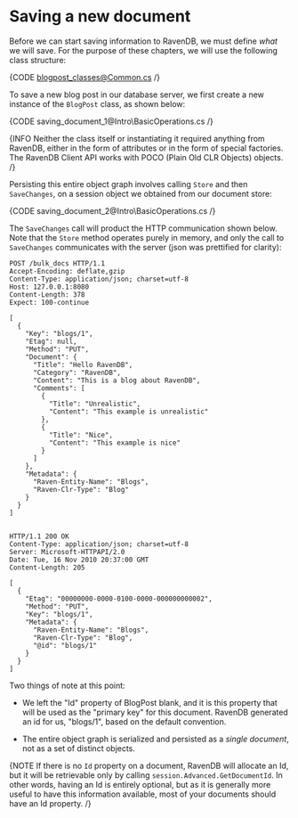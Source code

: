 ﻿# Saving a new document

Before we can start saving information to RavenDB, we must define *what* we will save. For the purpose of these chapters, we will use the following class structure:

{CODE blogpost_classes@Common.cs /}
  
To save a new blog post in our database server, we first create a new instance of the `BlogPost` class, as shown below:

{CODE saving_document_1@Intro\BasicOperations.cs /}

{INFO Neither the class itself or instantiating it required anything from RavenDB, either in the form of attributes or in the form of special factories. The RavenDB Client API works with POCO (Plain Old CLR Objects) objects. /}

Persisting this entire object graph involves calling `Store` and then `SaveChanges`, on a session object we obtained from our document store:

{CODE saving_document_2@Intro\BasicOperations.cs /}

The `SaveChanges` call will product the HTTP communication shown below. Note that the `Store` method operates purely in memory, and only the call to `SaveChanges` communicates with the server (json was prettified for clarity):

    POST /bulk_docs HTTP/1.1
    Accept-Encoding: deflate,gzip
    Content-Type: application/json; charset=utf-8
    Host: 127.0.0.1:8080
    Content-Length: 378
    Expect: 100-continue

    [
      {
        "Key": "blogs/1",
        "Etag": null,
        "Method": "PUT",
        "Document": {
          "Title": "Hello RavenDB",
          "Category": "RavenDB",
          "Content": "This is a blog about RavenDB",
          "Comments": [
            {
              "Title": "Unrealistic",
              "Content": "This example is unrealistic"
            },
            {
              "Title": "Nice",
              "Content": "This example is nice"
            }
          ]
        },
        "Metadata": {
          "Raven-Entity-Name": "Blogs",
          "Raven-Clr-Type": "Blog"
        }
      }
    ]


    HTTP/1.1 200 OK
    Content-Type: application/json; charset=utf-8
    Server: Microsoft-HTTPAPI/2.0
    Date: Tue, 16 Nov 2010 20:37:00 GMT
    Content-Length: 205

    [
      {
        "Etag": "00000000-0000-0100-0000-000000000002",
        "Method": "PUT",
        "Key": "blogs/1",
        "Metadata": {
          "Raven-Entity-Name": "Blogs",
          "Raven-Clr-Type": "Blog",
          "@id": "blogs/1"
        }
      }
    ]

	
Two things of note at this point:

* We left the "Id" property of BlogPost blank, and it is this property that will be used as the "primary key" for this document. RavenDB generated an id for us, "blogs/1", based on the default convention.

* The entire object graph is serialized and persisted as a *single document*, not as a set of distinct objects.

{NOTE If there is no `Id` property on a document, RavenDB will allocate an Id, but it will be retrievable only by calling `session.Advanced.GetDocumentId`. In other words, having an Id is entirely optional, but as it is generally more useful to have this information available, most of your documents should have an Id property. /}
